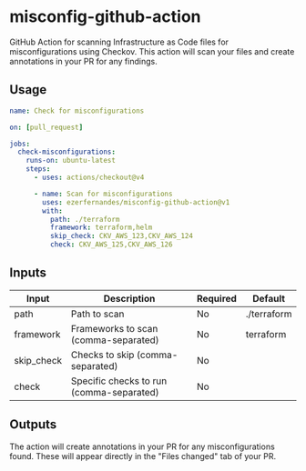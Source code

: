 # misconfig-github-action

GitHub Action for scanning Infrastructure as Code files for misconfigurations using Checkov. This action will scan your files and create annotations in your PR for any findings.

## Usage

```yaml
name: Check for misconfigurations

on: [pull_request]

jobs:
  check-misconfigurations:
    runs-on: ubuntu-latest
    steps:
      - uses: actions/checkout@v4

      - name: Scan for misconfigurations
        uses: ezerfernandes/misconfig-github-action@v1
        with:
          path: ./terraform
          framework: terraform,helm
          skip_check: CKV_AWS_123,CKV_AWS_124
          check: CKV_AWS_125,CKV_AWS_126
```

## Inputs

| Input | Description | Required | Default |
|-------|-------------|----------|---------|
| path | Path to scan | No | ./terraform |
| framework | Frameworks to scan (comma-separated) | No | terraform |
| skip_check | Checks to skip (comma-separated) | No | |
| check | Specific checks to run (comma-separated) | No | |

## Outputs

The action will create annotations in your PR for any misconfigurations found. These will appear directly in the "Files changed" tab of your PR.
